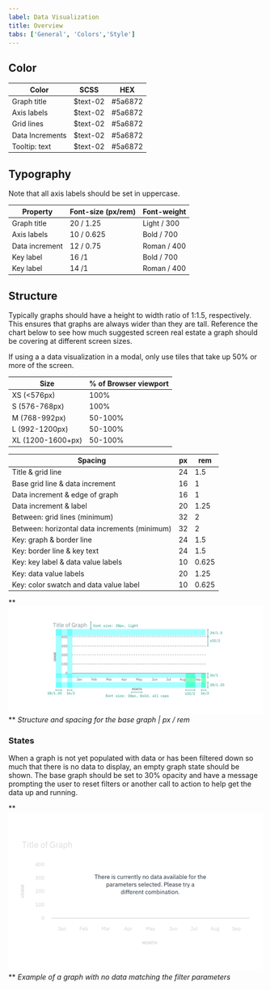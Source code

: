 ```yaml
---
label: Data Visualization
title: Overview
tabs: ['General', 'Colors','Style']
---
```


## Color
| Color            | SCSS                   | HEX                 |
|------------------|------------------------|---------------------|
| Graph title      | $text-02               | #5a6872             |
| Axis labels      | $text-02               | #5a6872             |
| Grid lines       | $text-02               | #5a6872             |
| Data Increments  | $text-02               | #5a6872             |
| Tooltip: text    | $text-02               | #5a6872             |

## Typography
Note that all axis labels should be set in uppercase.  

| Property    | Font-size (px/rem) |  Font-weight |
|-------------|--------------------|--------------|
| Graph title | 20 / 1.25      	  | Light / 300  |
| Axis labels | 10 / 0.625         | Bold / 700   |
| Data increment | 12 / 0.75       | Roman / 400  |
| Key label   | 16 /1              | Bold / 700   |
| Key label   | 14 /1              | Roman / 400  |



## Structure
Typically graphs should have a height to width ratio of 1:1.5, respectively. This ensures that graphs are always wider than they are tall. Reference the chart below to see how much suggested screen real estate a graph should be covering at different screen sizes.

If using a a data visualization in a modal, only use tiles that take up 50% or more of the screen.

| Size                | % of Browser viewport |
|---------------------|-----------------------|
| XS (<576px)		 	    | 100%                  |   
| S (576-768px)		    | 100%                  |
| M (768-992px)		    | 50-100%               |  
| L (992-1200px)		  | 50-100%               |   
| XL (1200-1600+px)	  | 50-100%               |        

| Spacing                 			 | px | rem   |
|---------------------------------|----|-------|
| Title & grid line					 | 24 | 1.5   |
| Base grid line & data increment | 16 | 1     |
| Data increment & edge of graph  | 16 | 1     |
| Data increment & label  			 | 20 | 1.25  |
| Between: grid lines (minimum)   | 32 | 2     |
| Between: horizontal data increments (minimum) | 32 | 2  |
| Key: graph & border line        | 24 | 1.5   |
| Key: border line & key text     | 24 | 1.5   |
| Key: key label & data value labels     | 10 | 0.625 |
| Key: data value labels          | 20 | 1.25 |
| Key: color swatch and data value label  | 10 | 0.625   |

**
![Structure and spacing for the base graph](images/style-base-graph.png)
**
_Structure and spacing for the base graph | px / rem_

### States

When a graph is not yet populated with data or has been filtered down so much that there is no data to display, an empty graph state should be shown. The base graph should be set to 30% opacity and have a message prompting the user to reset filters or another call to action to help get the data up and running.   

**
![Example of a graph with no data matching the parameters](images/style-empty-graph.png)
**
_Example of a graph with no data matching the filter parameters_

